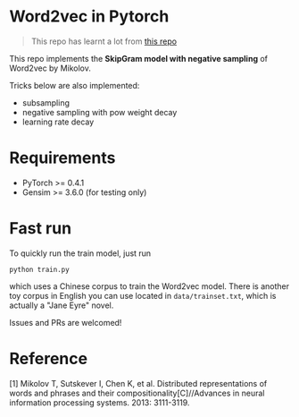 # Word2vec in Pytorch

> This repo has learnt a lot from [this repo](https://github.com/Adoni/word2vec_pytorch)

This repo implements the **SkipGram model with negative sampling** of Word2vec by Mikolov.

Tricks below are also implemented:
- subsampling
- negative sampling with pow weight decay
- learning rate decay

# Requirements
- PyTorch >= 0.4.1
- Gensim >= 3.6.0 (for testing only)

# Fast run
To quickly run the train model, just run 

` python train.py `

 which uses a Chinese corpus to train the Word2vec model. There is another toy corpus in English you can use located in `data/trainset.txt`, which is actually a "Jane Eyre" novel.

Issues and PRs are welcomed!

# Reference
[1] Mikolov T, Sutskever I, Chen K, et al. Distributed representations of words and phrases and their compositionality[C]//Advances in neural information processing systems. 2013: 3111-3119.